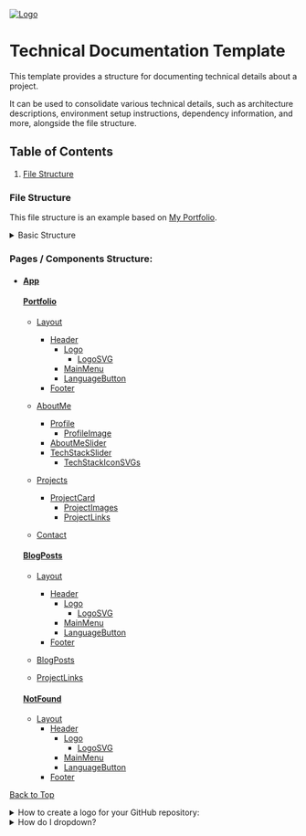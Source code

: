[![Logo](https://raw.githubusercontent.com/miles-advani/dev-launch-kit/164991da3e5bc7a557e8d0861a52088d8894250a/assets/logos/logo-ma-dev.svg)](https://www.miles-advani.com/)

# Technical Documentation Template

This template provides a structure for documenting technical details about a project.

It can be used to consolidate various technical details, such as architecture descriptions, environment setup instructions, dependency information, and more, alongside the file structure.

## Table of Contents

1. [File Structure](#file-structure)

### File Structure

This file structure is an example based on [My Portfolio](https://github.com/miles-advani/Portfolio).

<details>
<summary>Basic Structure</summary>
<br>

<br>

<pre>
project-root/
├── public/
│   └── icons/
│   └── images/
│   └── favicon.svg
├── src/
│   └── assets/
│   └── components/
│   └── pages/
│   └── store/
│   └── utils/
│   └── App.jsx
│   └── index.cssc
│   └── main.jsx
├── .env
├── index.html
├── LICENSE
├── package.json
└── README.md
</pre>
</details>

### Pages / Components Structure:

- #### [App](https://github.com/MilesAdvani/Portfolio/blob/main/src/App.jsx)

  #### [Portfolio](https://github.com/MilesAdvani/Portfolio/tree/main/src/pages/portfolio)

  - [Layout](https://github.com/MilesAdvani/Portfolio/tree/main/src/components/layout)

    - [Header](https://github.com/MilesAdvani/Portfolio/tree/main/src/components/header)
      - [Logo](https://github.com/MilesAdvani/Portfolio/tree/main/src/components/logo)
        - [LogoSVG](https://github.com/miles-advani/Portfolio/blob/main/src/assets/logo.svg)
      - [MainMenu](https://github.com/MilesAdvani/Portfolio/tree/main/src/components/main-menu)
      - [LanguageButton](https://github.com/MilesAdvani/Portfolio/tree/main/src/components/language-button)
    - [Footer](https://github.com/MilesAdvani/Portfolio/tree/main/src/components/footer)

  - [AboutMe](https://github.com/MilesAdvani/Portfolio/tree/main/src/components/about-me)
    - [Profile](https://github.com/MilesAdvani/Portfolio/tree/main/src/components/profile)
      - [ProfileImage](https://github.com/miles-advani/Portfolio/blob/main/src/assets/images/profile-picture.png)
    - [AboutMeSlider](https://github.com/MilesAdvani/Portfolio/tree/main/src/components/about-me-slider)
    - [TechStackSlider](https://github.com/MilesAdvani/Portfolio/tree/main/src/components/tech-stack-slider)
      - [TechStackIconSVGs](https://github.com/miles-advani/Portfolio/tree/main/public/icons)
  - [Projects](https://github.com/MilesAdvani/Portfolio/tree/main/src/components/projects)

    - [ProjectCard](https://github.com/MilesAdvani/Portfolio/tree/main/src/components/project-card)
      - [ProjectImages](https://github.com/miles-advani/Portfolio/tree/main/public/images)
      - [ProjectLinks](https://github.com/MilesAdvani/Portfolio/tree/main/src/components/project-links)

  - [Contact](https://github.com/MilesAdvani/Portfolio/tree/main/src/components/contact)

  #### [BlogPosts](https://github.com/MilesAdvani/Portfolio/tree/main/src/pages/blog-posts)

  - [Layout](https://github.com/MilesAdvani/Portfolio/tree/main/src/components/layout)

    - [Header](https://github.com/MilesAdvani/Portfolio/tree/main/src/components/header)
      - [Logo](https://github.com/MilesAdvani/Portfolio/tree/main/src/components/logo)
        - [LogoSVG](https://github.com/miles-advani/Portfolio/blob/main/src/assets/logo.svg)
      - [MainMenu](https://github.com/MilesAdvani/Portfolio/tree/main/src/components/main-menu)
      - [LanguageButton](https://github.com/MilesAdvani/Portfolio/tree/main/src/components/language-button)
    - [Footer](https://github.com/MilesAdvani/Portfolio/tree/main/src/components/footer)

  - [BlogPosts](https://github.com/MilesAdvani/Portfolio/tree/main/src/components/blog-post)

  - [ProjectLinks](https://github.com/MilesAdvani/Portfolio/tree/main/src/components/project-links)

  #### [NotFound](https://github.com/MilesAdvani/Portfolio/tree/main/src/pages/not-found)

  - [Layout](https://github.com/MilesAdvani/Portfolio/tree/main/src/components/layout)
    - [Header](https://github.com/MilesAdvani/Portfolio/tree/main/src/components/header)
      - [Logo](https://github.com/MilesAdvani/Portfolio/tree/main/src/components/logo)
        - [LogoSVG](https://github.com/miles-advani/Portfolio/blob/main/src/assets/logo.svg)
      - [MainMenu](https://github.com/MilesAdvani/Portfolio/tree/main/src/components/main-menu)
      - [LanguageButton](https://github.com/MilesAdvani/Portfolio/tree/main/src/components/language-button)
    - [Footer](https://github.com/MilesAdvani/Portfolio/tree/main/src/components/footer)

[Back to Top](#readme-template-v1)

<!-- ============================================================================== -->
<!-- ============================================================================== -->
<!-- !!! DELETE OR COMMENT OUT EVERYTHING BENEATH THIS COMMENT !!!   ↓↓↓↓↓↓↓↓↓↓↓↓↓↓ -->

<details>
<summary>How to create a logo for your GitHub repository:</summary>
<br>

Logos are a great way to brand your GitHub repository. They can be used to showcase your personal brand, company, or project. You can create a logo using a graphic design tool like Adobe Illustrator, Figma, or Sketch. Once you have created your logo, you can export it as an SVG file and add it to your GitHub repository.

- With Figma: Visit [Figma](https://www.figma.com/) and create a new file. Design your logo using shapes, text, and colors. Once you are happy with your design, export it as an SVG file (Select your Logo with the mouse, right-click, and select copy as SVG). You can then add the SVG file to your GitHub repository.

</details>

<details> <summary>How do I dropdown?</summary> <br> This is how you dropdown. <br><br> <pre> &lt;details&gt; &lt;summary&gt;How do I dropdown?&lt;&#47;summary&gt; &lt;br&gt; This is how you dropdown. &lt;&#47;details&gt; </pre>

<br>

<details> <summary>How do I dropdown with a Image?</summary> <br> This is how you dropdown with a Image. <br><br> < img bla bla ... /> </details>

</details>
